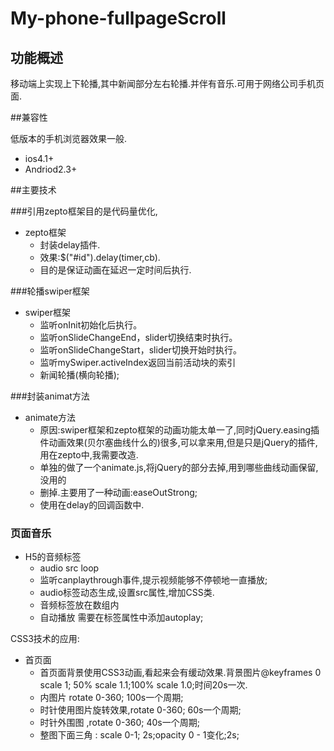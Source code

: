 # My-phone-fullpageScroll

## 功能概述

移动端上实现上下轮播,其中新闻部分左右轮播.并伴有音乐.可用于网络公司手机页面.

##兼容性

低版本的手机浏览器效果一般.
- ios4.1+
- Andriod2.3+

##主要技术

###引用zepto框架目的是代码量优化,
- zepto框架
  + 封装delay插件.
  + 效果:$("#id").delay(timer,cb).
  + 目的是保证动画在延迟一定时间后执行.

###轮播swiper框架
- swiper框架
  + 监听onInit初始化后执行。
  + 监听onSlideChangeEnd，slider切换结束时执行。
  + 监听onSlideChangeStart，slider切换开始时执行。
  + 监听mySwiper.activeIndex返回当前活动块的索引
  + 新闻轮播(横向轮播);
  
###封装animat方法
- animate方法
  + 原因:swiper框架和zepto框架的动画功能太单一了,同时jQuery.easing插件动画效果(贝尔塞曲线什么的)很多,可以拿来用,但是只是jQuery的插件,用在zepto中,我需要改造.
  + 单独的做了一个animate.js,将jQuery的部分去掉,用到哪些曲线动画保留,没用的
  + 删掉.主要用了一种动画:easeOutStrong;
  + 使用在delay的回调函数中.

### 页面音乐
- H5的音频标签
  + audio src loop
  + 监听canplaythrough事件,提示视频能够不停顿地一直播放;
  + audio标签动态生成,设置src属性,增加CSS类.
  + 音频标签放在数组内
  + 自动播放 需要在标签属性中添加autoplay;

CSS3技术的应用:
- 首页面
  + 首页面背景使用CSS3动画,看起来会有缓动效果.背景图片@keyframes 0 scale 1; 50% scale 1.1;100% scale 1.0;时间20s一次.
  + 内图片 rotate 0-360; 100s一个周期;
  + 时针使用图片旋转效果,rotate 0-360; 60s一个周期;
  + 时针外围图 ,rotate 0-360; 40s一个周期;
  + 整图下面三角 : scale 0-1; 2s;opacity 0 - 1变化;2s;

